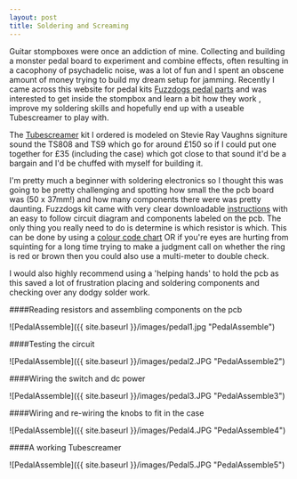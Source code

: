 ```yaml
---
layout: post
title: Soldering and Screaming
---
```


Guitar stompboxes were once an addiction of mine. Collecting and building a monster pedal board to experiment and combine effects, often resulting in a cacophony of psychadelic noise, was a lot of fun and I spent an obscene amount of money trying to build my dream setup for jamming. Recently I came across this website for pedal kits [Fuzzdogs pedal parts](http://shop.pedalparts.co.uk/) and was interested to get inside the stompbox and learn a bit how they work , improve my soldering skills and hopefully end up with a useable Tubescreamer to play with.  

The [Tubescreamer](http://shop.pedalparts.co.uk/Tube_Screamer_TS808__TS9/p847124_7462506.aspx) kit I ordered is modeled on Stevie Ray Vaughns signiture sound the TS808 and TS9 which go for around £150 so if I could put one together for £35 (including the case) which got close to that sound it'd be a bargain and I'd be chuffed with myself for building it.  

I'm pretty much a beginner with soldering electronics so I thought this was going to be pretty challenging and spotting how small the the pcb board was (50 x 37mm!) and how many components there were was pretty daunting. Fuzzdogs kit came with very clear downloadable [instructions](http://pedalparts.co.uk/docs/TubeScreamer2.pdf) with an easy to follow circuit diagram and components labeled on the pcb. The only thing you really need to do is determine is which resistor is which. This can be done by using a [colour code chart](http://www.digikey.co.uk/en/resources/conversion-calculators/conversion-calculator-resistor-color-code-4-band) OR if you're eyes are hurting from squinting for a long time trying to make a judgment call on whether the ring is red or brown then you could also use a multi-meter to double check.

I would also highly recommend using a 'helping hands' to hold the pcb as this saved a lot of frustration 
placing and soldering components and checking over any dodgy solder work.

####Reading resistors and assembling components on the pcb

![PedalAssemble]({{ site.baseurl }}/images/pedal1.jpg "PedalAssemble")

####Testing the circuit

![PedalAssemble]({{ site.baseurl }}/images/pedal2.JPG "PedalAssemble2")

####Wiring the switch and dc power

![PedalAssemble]({{ site.baseurl }}/images/pedal3.JPG "PedalAssemble3")

####Wiring and re-wiring the knobs to fit in the case

![PedalAssemble]({{ site.baseurl }}/images/Pedal4.JPG "PedalAssemble4")

####A working Tubescreamer

![PedalAssemble]({{ site.baseurl }}/images/Pedal5.JPG "PedalAssemble5")

